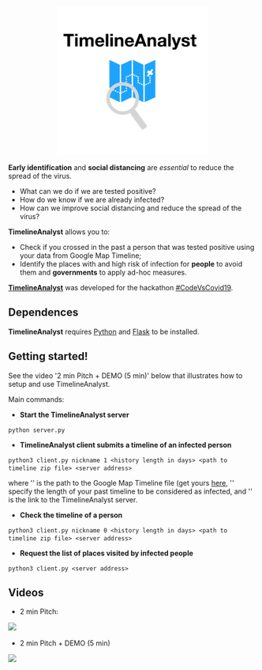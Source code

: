 <div style="text-align:center"><img src="mlogo.png" height=300/></div>

**Early identification** and **social distancing** are _essential_ to reduce the spread of the virus.

* What can we do if we are tested positive?
* How do we know if we are already infected?
* How can we improve social distancing and reduce the spread of the virus?

**TimelineAnalyst** allows you to:
* Check if you crossed in the past a person that was tested positive using your data from Google Map Timeline;
* Identify the places with and high risk of infection for **people** to avoid them and **governments** to apply ad-hoc measures.

**[TimelineAnalyst](https://devpost.com/software/timelineanalyst)** was developed for the hackathon [#CodeVsCovid19](https://codevscovid19.devpost.com/).

## Dependences
**TimelineAnalyst** requires [Python](https://www.python.org/) and [Flask](https://flask.palletsprojects.com/en/1.1.x/) to be installed.
## Getting started!
See the video '2 min Pitch + DEMO (5 min)' below that illustrates how to setup and use TimelineAnalyst.

Main commands:
* **Start the TimelineAnalyst server**
```
python server.py
```
* **TimelineAnalyst client submits a timeline of an infected person**
```
python3 client.py nickname 1 <history length in days> <path to timeline zip file> <server address>
```
where '<path to timeline zip file>' is the path to the Google Map Timeline file (get yours [here](https://takeout.google.com/settings/takeout/custom/location_history), '<history length in days>' specify the length of your past timeline to be considered as infected, and '<server address>' is the link to the TimelineAnalyst server.

* **Check the timeline of a person**          
```
python3 client.py nickname 0 <history length in days> <path to timeline zip file> <server address>
```
* **Request the list of places visited by infected people**   
```
python3 client.py <server address>
```

## Videos
* 2 min Pitch:

[![ ](http://img.youtube.com/vi/59xqVFVcyfY/0.jpg)](http://www.youtube.com/watch?v=59xqVFVcyfY)

* 2 min Pitch + DEMO (5 min)

[![ ](http://img.youtube.com/vi/sEH6_WzLkY4/0.jpg)](http://www.youtube.com/watch?v=sEH6_WzLkY4)
